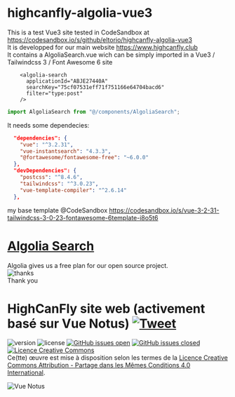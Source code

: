 # highcanfly-algolia-vue3
This is a test Vue3 site tested in CodeSandbox at https://codesandbox.io/s/github/eltorio/highcanfly-algolia-vue3  
It is developped for our main website https://www.highcanfly.club  
It contains a AlgoliaSearch.vue wich can be simply imported in a Vue3 / Tailwindcss 3 / Font Awesome 6 site
```vue
    <algolia-search
      applicationId="ABJE27440A"
      searchKey="75cf07531eff71f751166e64704bacd6"
      filter="type:post"
    />
```
```javascript
import AlgoliaSearch from "@/components/AlgoliaSearch";
```  
It needs some dependecies:  
```json
  "dependencies": {
    "vue": "^3.2.31",
    "vue-instantsearch": "4.3.3",
    "@fortawesome/fontawesome-free": "~6.0.0"
  },
  "devDependencies": {
    "postcss": "^8.4.6",
    "tailwindcss": "^3.0.23",
    "vue-template-compiler": "^2.6.14"
  },
```
my base template @CodeSandbox https://codesandbox.io/s/vue-3-2-31-tailwindcss-3-0-23-fontawesome-6template-i8o5t6  

# [Algolia Search](https://www.algolia.com/)
Algolia gives us a free plan for our open source project.  
![thanks](https://res.cloudinary.com/hilnmyskv/image/upload/v1580296397/Algolia_com_Website_assets/logo-algolia-nebula-blue-full.png)  
Thank you

# HighCanFly site web (activement basé sur Vue Notus) <a href="https://twitter.com/HighCanFlyClub" target="_blank">![Tweet](https://img.shields.io/twitter/url/http/shields.io.svg?style=social&logo=twitter)</a>

![version](https://img.shields.io/badge/version-1.0.0-blue.svg) ![license](https://img.shields.io/badge/license-GPLv3-red.svg) <a href="https://github.com/eltorio/vue-highcanfly/issues?q=is%3Aopen+is%3Aissue" target="_blank">![GitHub issues open](https://img.shields.io/github/issues/eltorio/vue-highcanfly.svg)</a> <a href="https://github.com/eltorio/vue-highcanfly/issues?q=is%3Aissue+is%3Aclosed" target="_blank">![GitHub issues closed](https://img.shields.io/github/issues-closed-raw/eltorio/vue-highcanfly.svg)</a>
 <a rel="license" href="http://creativecommons.org/licenses/by-sa/4.0/"><img alt="Licence Creative Commons" style="border-width:0" src="https://i.creativecommons.org/l/by-sa/4.0/88x31.png" /></a><br />Ce(tte) œuvre est mise à disposition selon les termes de la <a rel="license" href="http://creativecommons.org/licenses/by-sa/4.0/">Licence Creative Commons Attribution -  Partage dans les Mêmes Conditions 4.0 International</a>.

![Vue Notus](https://repository-images.githubusercontent.com/448899125/ce3dc56f-2f1e-49dc-83d3-c6297308bf46?raw=true)
